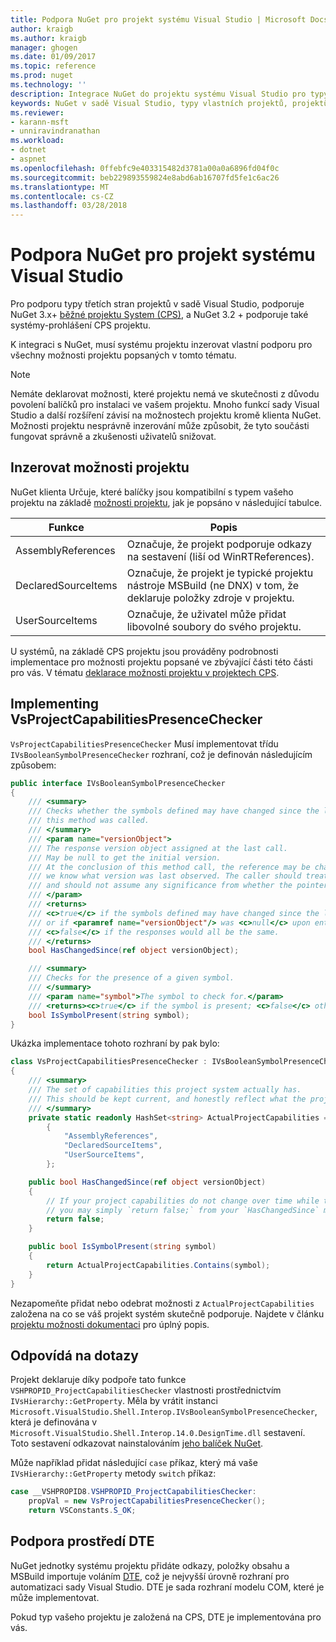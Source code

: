 ```yaml
---
title: Podpora NuGet pro projekt systému Visual Studio | Microsoft Docs
author: kraigb
ms.author: kraigb
manager: ghogen
ms.date: 01/09/2017
ms.topic: reference
ms.prod: nuget
ms.technology: ''
description: Integrace NuGet do projektu systému Visual Studio pro typy projektů třetích stran.
keywords: NuGet v sadě Visual Studio, typy vlastních projektů, projektů sady Visual Studio
ms.reviewer:
- karann-msft
- unniravindranathan
ms.workload:
- dotnet
- aspnet
ms.openlocfilehash: 0ffebfc9e403315482d3781a00a0a6896fd04f0c
ms.sourcegitcommit: beb229893559824e8abd6ab16707fd5fe1c6ac26
ms.translationtype: MT
ms.contentlocale: cs-CZ
ms.lasthandoff: 03/28/2018
---
```

# <a name="nuget-support-for-the-visual-studio-project-system"></a>Podpora NuGet pro projekt systému Visual Studio

Pro podporu typy třetích stran projektů v sadě Visual Studio, podporuje NuGet 3.x+ [běžné projektu System (CPS)](https://github.com/Microsoft/VSProjectSystem/blob/master/doc/overview/intro.md), a NuGet 3.2 + podporuje také systémy-prohlášení CPS projektu.

K integraci s NuGet, musí systému projektu inzerovat vlastní podporu pro všechny možnosti projektu popsaných v tomto tématu.

> [!Note]
> Nemáte deklarovat možnosti, které projektu nemá ve skutečnosti z důvodu povolení balíčků pro instalaci ve vašem projektu. Mnoho funkcí sady Visual Studio a další rozšíření závisí na možnostech projektu kromě klienta NuGet. Možnosti projektu nesprávně inzerování může způsobit, že tyto součásti fungovat správně a zkušenosti uživatelů snižovat.

## <a name="advertise-project-capabilities"></a>Inzerovat možnosti projektu

NuGet klienta Určuje, které balíčky jsou kompatibilní s typem vašeho projektu na základě [možnosti projektu](https://github.com/Microsoft/VSProjectSystem/blob/master/doc/overview/about_project_capabilities.md), jak je popsáno v následující tabulce.

| Funkce | Popis |
| --- | --- |
| AssemblyReferences | Označuje, že projekt podporuje odkazy na sestavení (liší od WinRTReferences). |
| DeclaredSourceItems | Označuje, že projekt je typické projektu nástroje MSBuild (ne DNX) v tom, že deklaruje položky zdroje v projektu. |
| UserSourceItems|Označuje, že uživatel může přidat libovolné soubory do svého projektu. |

U systémů, na základě CPS projektu jsou prováděny podrobnosti implementace pro možnosti projektu popsané ve zbývající části této části pro vás. V tématu [deklarace možnosti projektu v projektech CPS](https://github.com/Microsoft/VSProjectSystem/blob/master/doc/overview/about_project_capabilities.md#how-to-declare-project-capabilities-in-your-project).

## <a name="implementing-vsprojectcapabilitiespresencechecker"></a>Implementing VsProjectCapabilitiesPresenceChecker

`VsProjectCapabilitiesPresenceChecker` Musí implementovat třídu `IVsBooleanSymbolPresenceChecker` rozhraní, což je definován následujícím způsobem:

```cs
public interface IVsBooleanSymbolPresenceChecker
{
    /// <summary>
    /// Checks whether the symbols defined may have changed since the last time
    /// this method was called.
    /// </summary>
    /// <param name="versionObject">
    /// The response version object assigned at the last call.
    /// May be null to get the initial version.
    /// At the conclusion of this method call, the reference may be changed so that on a subsequent call
    /// we know what version was last observed. The caller should treat this value as an opaque object,
    /// and should not assume any significance from whether the pointer changed or not.
    /// </param>
    /// <returns>
    /// <c>true</c> if the symbols defined may have changed since the last call to this method
    /// or if <paramref name="versionObject"/> was <c>null</c> upon entering this method.
    /// <c>false</c> if the responses would all be the same.
    /// </returns>
    bool HasChangedSince(ref object versionObject);

    /// <summary>
    /// Checks for the presence of a given symbol.
    /// </summary>
    /// <param name="symbol">The symbol to check for.</param>
    /// <returns><c>true</c> if the symbol is present; <c>false</c> otherwise.</returns>
    bool IsSymbolPresent(string symbol);
}
```

Ukázka implementace tohoto rozhraní by pak bylo:

```cs
class VsProjectCapabilitiesPresenceChecker : IVsBooleanSymbolPresenceChecker
{
    /// <summary>
    /// The set of capabilities this project system actually has.
    /// This should be kept current, and honestly reflect what the project can do.
    /// </summary>
    private static readonly HashSet<string> ActualProjectCapabilities = new HashSet<string>(StringComparer.OrdinalIgnoreCase)
        {
            "AssemblyReferences",
            "DeclaredSourceItems",
            "UserSourceItems",
        };

    public bool HasChangedSince(ref object versionObject)
    {
        // If your project capabilities do not change over time while the project is open,
        // you may simply `return false;` from your `HasChangedSince` method.
        return false;
    }

    public bool IsSymbolPresent(string symbol)
    {
        return ActualProjectCapabilities.Contains(symbol);
    }
}
```

Nezapomeňte přidat nebo odebrat možnosti z `ActualProjectCapabilities` založena na co se váš projekt systém skutečně podporuje. Najdete v článku [projektu možnosti dokumentaci](https://github.com/Microsoft/VSProjectSystem/blob/master/doc/overview/project_capabilities.md) pro úplný popis.

## <a name="responding-to-queries"></a>Odpovídá na dotazy

Projekt deklaruje díky podpoře tato funkce `VSHPROPID_ProjectCapabilitiesChecker` vlastnosti prostřednictvím `IVsHierarchy::GetProperty`. Měla by vrátit instanci `Microsoft.VisualStudio.Shell.Interop.IVsBooleanSymbolPresenceChecker`, která je definována v `Microsoft.VisualStudio.Shell.Interop.14.0.DesignTime.dll` sestavení. Toto sestavení odkazovat nainstalováním [jeho balíček NuGet](https://www.nuget.org/packages/Microsoft.VisualStudio.Shell.Interop.14.0.DesignTime).

Může například přidat následující `case` příkaz, který má vaše `IVsHierarchy::GetProperty` metody `switch` příkaz:

```cs
case __VSHPROPID8.VSHPROPID_ProjectCapabilitiesChecker:
    propVal = new VsProjectCapabilitiesPresenceChecker();
    return VSConstants.S_OK;
```

## <a name="dte-support"></a>Podpora prostředí DTE

NuGet jednotky systému projektu přidáte odkazy, položky obsahu a MSBuild importuje voláním [DTE](/dotnet/api/envdte.dte?view=visualstudiosdk-2017), což je nejvyšší úrovně rozhraní pro automatizaci sady Visual Studio. DTE je sada rozhraní modelu COM, které je může implementovat.

Pokud typ vašeho projektu je založená na CPS, DTE je implementována pro vás.
